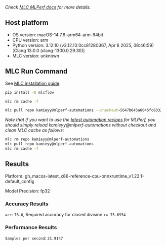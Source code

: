 *Check [MLC MLPerf docs](https://docs.mlcommons.org/inference) for more details.*

## Host platform

* OS version: macOS-14.7.6-arm64-arm-64bit
* CPU version: arm
* Python version: 3.12.10 (v3.12.10:0cc81280367, Apr  8 2025, 08:46:59) [Clang 13.0.0 (clang-1300.0.29.30)]
* MLC version: unknown

## MLC Run Command

See [MLC installation guide](https://docs.mlcommons.org/inference/install/).

```bash
pip install -U mlcflow

mlc rm cache -f

mlc pull repo kamieyy@mlperf-automations --checkout=5647b645a6045fc83324398a576a2632eec2fc34


```
*Note that if you want to use the [latest automation recipes](https://docs.mlcommons.org/inference) for MLPerf,
 you should simply reload kamieyy@mlperf-automations without checkout and clean MLC cache as follows:*

```bash
mlc rm repo kamieyy@mlperf-automations
mlc pull repo kamieyy@mlperf-automations
mlc rm cache -f

```

## Results

Platform: gh_macos-latest_x86-reference-cpu-onnxruntime_v1.22.1-default_config

Model Precision: fp32

### Accuracy Results 
`acc`: `76.0`, Required accuracy for closed division `>= 75.6954`

### Performance Results 
`Samples per second`: `21.9147`
